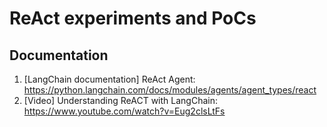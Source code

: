 # ReAct experiments and PoCs

## Documentation

1. [LangChain documentation] ReAct Agent: https://python.langchain.com/docs/modules/agents/agent_types/react
2. [Video] Understanding ReACT with LangChain: https://www.youtube.com/watch?v=Eug2clsLtFs


